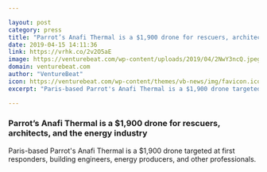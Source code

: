 ```yaml
---

layout: post
category: press
title: "Parrot’s Anafi Thermal is a $1,900 drone for rescuers, architects, and the energy industry"
date: 2019-04-15 14:11:36
link: https://vrhk.co/2v2O5aE
image: https://venturebeat.com/wp-content/uploads/2019/04/2NwY3ncQ.jpeg?w=1200&strip=all
domain: venturebeat.com
author: "VentureBeat"
icon: https://venturebeat.com/wp-content/themes/vb-news/img/favicon.ico
excerpt: "Paris-based Parrot's Anafi Thermal is a $1,900 drone targeted at first responders, building engineers, energy producers, and other professionals."

---
```


### Parrot’s Anafi Thermal is a $1,900 drone for rescuers, architects, and the energy industry

Paris-based Parrot's Anafi Thermal is a $1,900 drone targeted at first responders, building engineers, energy producers, and other professionals.